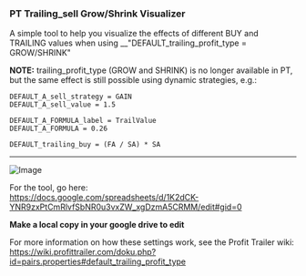 ### PT Trailing_sell Grow/Shrink Visualizer

A simple tool to help you visualize the effects of different BUY and TRAILING values when using __"DEFAULT_trailing_profit_type = GROW/SHRINK"

**NOTE:**  trailing_profit_type (GROW and SHRINK) is no longer available in PT, but the same effect is still possible using dynamic strategies, e.g.:

```
DEFAULT_A_sell_strategy = GAIN
DEFAULT_A_sell_value = 1.5

DEFAULT_A_FORMULA_label = TrailValue
DEFAULT_A_FORMULA = 0.26

DEFAULT_trailing_buy = (FA / SA) * SA
```
---
![Image](https://i.imgur.com/WF2nAl5.png)


For the tool, go here:  
https://docs.google.com/spreadsheets/d/1K2dCK-YNR9zxPtCmRlvfSbNR0u3vxZW_xgDzmA5CRMM/edit#gid=0

__Make a local copy in your google drive to edit__

For more information on how these settings work, see the Profit Trailer wiki:  
https://wiki.profittrailer.com/doku.php?id=pairs.properties#default_trailing_profit_type
